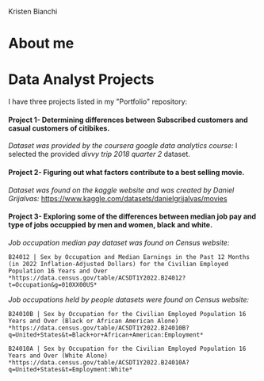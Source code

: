 Kristen Bianchi
# About me
# Data Analyst Projects
I have three projects listed in my "Portfolio" repository:

#### **Project 1**- Determining differences between Subscribed customers and casual customers of citibikes. 

  *Dataset was provided by the coursera google data analytics course:* I selected the provided *divvy trip 2018 quarter 2* dataset.

#### **Project 2**- Figuring out what factors contribute to a best selling movie.

  *Dataset was found on the kaggle website and was created by Daniel Grijalvas:* https://www.kaggle.com/datasets/danielgrijalvas/movies

#### **Project 3**- Exploring some of the differences between median job pay and type of jobs occuppied by men and women, black and white.
 
  *Job occupation median pay dataset was found on Census website:* 
  
    B24012 | Sex by Occupation and Median Earnings in the Past 12 Months (in 2022 Inflation-Adjusted Dollars) for the Civilian Employed Population 16 Years and Over
    *https://data.census.gov/table/ACSDT1Y2022.B24012?t=Occupation&g=010XX00US*
  
  *Job occupations held by people datasets were found on Census website:*
  
    B24010B | Sex by Occupation for the Civilian Employed Population 16 Years and Over (Black or African American Alone)
    *https://data.census.gov/table/ACSDT1Y2022.B24010B?q=United+States&t=Black+or+African+American:Employment*
    
    B24010A | Sex by Occupation for the Civilian Employed Population 16 Years and Over (White Alone)
    *https://data.census.gov/table/ACSDT1Y2022.B24010A?q=United+States&t=Employment:White*





